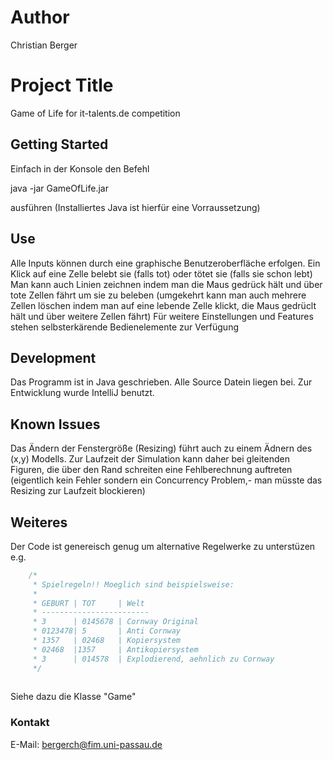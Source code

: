 # Author

Christian Berger

# Project Title

Game of Life for it-talents.de competition

## Getting Started

Einfach in der Konsole den Befehl

java -jar GameOfLife.jar

ausführen (Installiertes Java ist hierfür eine Vorraussetzung)

## Use

Alle Inputs können durch eine graphische Benutzeroberfläche erfolgen.
Ein Klick auf eine Zelle belebt sie (falls tot) oder tötet sie (falls sie schon lebt)
Man kann auch Linien zeichnen indem man die Maus gedrück hält und über tote Zellen fährt um sie zu beleben (umgekehrt kann man auch mehrere Zellen löschen indem man auf eine lebende Zelle klickt, die Maus gedrüclt hält und über weitere Zellen fährt)
Für weitere Einstellungen und Features stehen selbsterkärende Bedienelemente zur Verfügung

## Development

Das Programm ist in Java geschrieben. Alle Source Datein liegen bei. Zur Entwicklung wurde IntelliJ benutzt.

## Known Issues

Das Ändern der Fenstergröße (Resizing) führt auch zu einem Ädnern des (x,y) Modells. Zur Laufzeit der Simulation kann daher bei gleitenden Figuren, die über den Rand schreiten eine Fehlberechnung auftreten (eigentlich kein Fehler sondern ein Concurrency Problem,- man müsste das Resizing zur Laufzeit blockieren)

## Weiteres

Der Code ist genereisch genug um alternative Regelwerke zu unterstüzen e.g.
```javascript
    /*
     * Spielregeln!! Moeglich sind beispielsweise:
     * 
     * GEBURT | TOT     | Welt 
     * ------------------------ 
     * 3      | 0145678 | Cornway Original 
     * 0123478| 5       | Anti Cornway 
     * 1357   | 02468   | Kopiersystem 
     * 02468  |1357     | Antikopiersystem 
     * 3      | 014578  | Explodierend, aehnlich zu Cornway
     */
     
```
Siehe dazu die Klasse "Game"

### Kontakt

E-Mail: bergerch@fim.uni-passau.de
